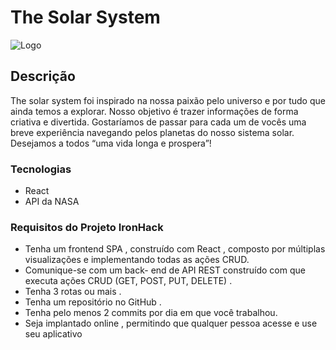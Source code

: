 # The Solar System

![Logo](./src/img/print.gif)

## Descrição

The solar system foi inspirado na nossa paixão pelo universo e por tudo que ainda temos a explorar. Nosso objetivo é trazer informações de forma criativa e divertida. Gostaríamos de passar para cada um de vocês uma breve experiência navegando pelos planetas do nosso sistema solar. Desejamos a todos “uma vida longa e prospera”!

### Tecnologias

- React
- API da NASA

### Requisitos do Projeto IronHack

- Tenha um frontend SPA , construído com React , composto por múltiplas visualizações e implementando todas as ações CRUD.
- Comunique-se com um back- end de API REST construído com que executa ações CRUD (GET, POST, PUT, DELETE) .
- Tenha 3 rotas ou mais .
- Tenha um repositório no GitHub .
- Tenha pelo menos 2 commits por dia em que você trabalhou.
- Seja implantado online , permitindo que qualquer pessoa acesse e use seu aplicativo
